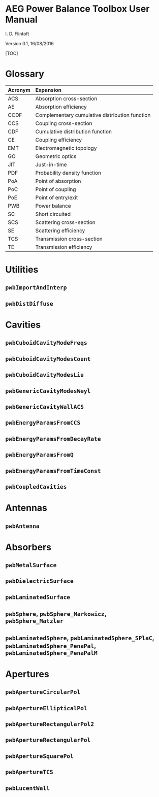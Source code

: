 # AEG Power Balance Toolbox User Manual

I. D. Flintoft

Version 0.1, 16/08/2016

[TOC]

# Glossary

Acronym | Expansion
:-------|:----------------------------------------------
ACS     | Absorption cross-section
AE      | Absorption efficiency
CCDF    | Complementary cumulative distribution function
CCS     | Coupling cross-section
CDF     | Cumulative distribution function
CE      | Coupling efficiency
EMT     | Electromagnetic topology
GO      | Geometric optics
JIT     | Just-in-time
PDF     | Probability density function
PoA     | Point of absorption
PoC     | Point of coupling
PoE     | Point of entry/exit
PWB     | Power balance
SC      | Short circuited
SCS     | Scattering cross-section
SE      | Scattering efficiency
TCS     | Transmission cross-section
TE      | Transmission efficiency


# Utilities

## `pwbImportAndInterp`

## `pwbDistDiffuse`


# Cavities

## `pwbCuboidCavityModeFreqs`

## `pwbCuboidCavityModesCount`

## `pwbCuboidCavityModesLiu`

## `pwbGenericCavityModesWeyl`

## `pwbGenericCavityWallACS`

## `pwbEnergyParamsFromCCS`

## `pwbEnergyParamsFromDecayRate`

## `pwbEnergyParamsFromQ`

## `pwbEnergyParamsFromTimeConst`

## `pwbCoupledCavities`

# Antennas

## `pwbAntenna`


# Absorbers

## `pwbMetalSurface`

## `pwbDielectricSurface`

## `pwbLaminatedSurface`

## `pwbSphere`, `pwbSphere_Markowicz`,  `pwbSphere_Matzler`

## `pwbLaminatedSphere`, `pwbLaminatedSphere_SPlaC`, `pwbLaminatedSphere_PenaPal`, `pwbLaminatedSphere_PenaPalM`


# Apertures

## `pwbApertureCircularPol`

## `pwbApertureEllipticalPol`

## `pwbApertureRectangularPol2`

## `pwbApertureRectangularPol`

## `pwbApertureSquarePol`

## `pwbApertureTCS`

## `pwbLucentWall`
